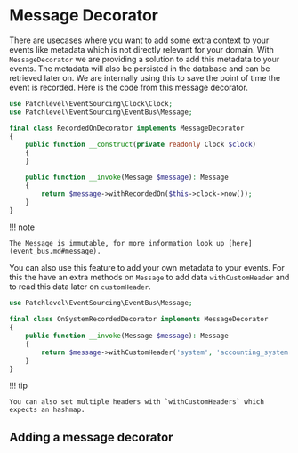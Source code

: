 # Message Decorator

There are usecases where you want to add some extra context to your events like metadata which is not directly relevant
for your domain. With `MessageDecorator` we are providing a solution to add this metadata to your events. The metadata
will also be persisted in the database and can be retrieved later on. We are internally using this to save the point of
time the event is recorded. Here is the code from this message decorator.

```php
use Patchlevel\EventSourcing\Clock\Clock;
use Patchlevel\EventSourcing\EventBus\Message;

final class RecordedOnDecorator implements MessageDecorator
{
    public function __construct(private readonly Clock $clock)
    {
    }

    public function __invoke(Message $message): Message
    {
        return $message->withRecordedOn($this->clock->now());
    }
} 
```

!!! note

    The Message is immutable, for more information look up [here](event_bus.md#message).

You can also use this feature to add your own metadata to your events. For this the have an extra methods on `Message`
to add data `withCustomHeader` and to read this data later on `customHeader`.

```php
use Patchlevel\EventSourcing\EventBus\Message;

final class OnSystemRecordedDecorator implements MessageDecorator
{
    public function __invoke(Message $message): Message
    {
        return $message->withCustomHeader('system', 'accounting_system');
    }
} 
```

!!! tip

    You can also set multiple headers with `withCustomHeaders` which expects an hashmap.

## Adding a message decorator

